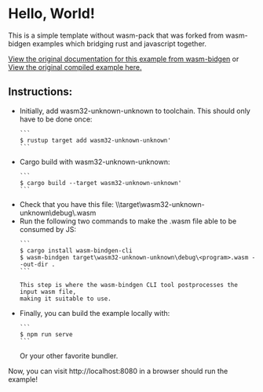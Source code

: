 # Hello, World!

This is a simple template without wasm-pack that was forked from wasm-bidgen examples 
which bridging rust and javascript together.

[View the original documentation for this example from wasm-bidgen][dox] or [View 
the original compiled example here.][compiled]

[compiled]: https://rustwasm.github.io/wasm-bindgen/exbuild/hello_world/
[dox]: https://rustwasm.github.io/docs/wasm-bindgen/examples/hello-world.html

<h2>Instructions:</h2>
<ul>
<li>Initially, add wasm32-unknown-unknown to toolchain. This should only have to be done once:

    ```
    $ rustup target add wasm32-unknown-unknown' 
    ```
    
</li>

<li> Cargo build with wasm32-unknown-unknown: 

    ```
    $ cargo build --target wasm32-unknown-unknown' 
    ```
    
</li>

<li> Check that you have this file: <path>\<program>\target\wasm32-unknown-unknown\debug\<program>.wasm </li>

<li> Run the following two commands to make the .wasm file able to be consumed by JS:

    ```
    $ cargo install wasm-bindgen-cli
    $ wasm-bindgen target\wasm32-unknown-unknown\debug\<program>.wasm --out-dir .
    ```

    This step is where the wasm-bindgen CLI tool postprocesses the input wasm file, 
    making it suitable to use.
</li>

<li> Finally, you can build the example locally with:

    ```
    $ npm run serve
    ```
    
Or your other favorite bundler.
</li>
</ul>
Now, you can visit http://localhost:8080 in a browser should run the example!
